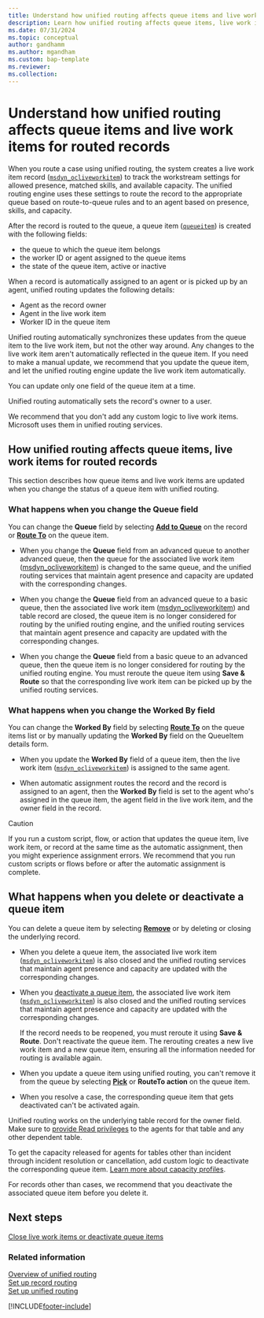 ```yaml
---
title: Understand how unified routing affects queue items and live work items for routed records
description: Learn how unified routing affects queue items, live work items, and the corresponding APIs.
ms.date: 07/31/2024
ms.topic: conceptual
author: gandhamm
ms.author: mgandham
ms.custom: bap-template
ms.reviewer:
ms.collection:
---
```


# Understand how unified routing affects queue items and live work items for routed records

When you route a case using unified routing, the system creates a live work item record ([`msdyn_ocliveworkitem`](reference/entities/msdyn_ocliveworkitem.md)) to track the workstream settings for allowed presence, matched skills, and available capacity. The unified routing engine uses these settings to route the record to the appropriate queue based on route-to-queue rules and to an agent based on presence, skills, and capacity.

After the record is routed to the queue, a queue item ([`queueitem`](reference/entities/queueitem.md)) is created with the following fields:

- the queue to which the queue item belongs
- the worker ID or agent assigned to the queue items
- the state of the queue item, active or inactive

When a record is automatically assigned to an agent or is picked up by an agent, unified routing updates the following details:
- Agent as the record owner
- Agent in the live work item
- Worker ID in the queue item

Unified routing automatically synchronizes these updates from the queue item to the live work item, but not the other way around. Any changes to the live work item aren't automatically reflected in the queue item. If you need to make a manual update, we recommend that you update the queue item, and let the unified routing engine update the live work item automatically.

You can update only one field of the queue item at a time.

Unified routing automatically sets the record's owner to a user.

We recommend that you don't add any custom logic to live work items. Microsoft uses them in unified routing services.

## How unified routing affects queue items, live work items for routed records

This section describes how queue items and live work items are updated when you change the status of a queue item with unified routing.

### What happens when you change the Queue field

You can change the **Queue** field by selecting [**Add to Queue**](/power-apps/developer/data-platform/webapi/reference/addtoqueue) on the record or [**Route To**](/power-apps/developer/data-platform/webapi/reference/routeto) on the queue item.

- When you change the **Queue** field from an advanced queue to another advanced queue, then the queue for the associated live work item ([msdyn_ocliveworkitem](reference/entities/msdyn_ocliveworkitem.md)) is changed to the same queue, and the unified routing services that maintain agent presence and capacity are updated with the corresponding changes.

- When you change the **Queue** field from an advanced queue to a basic queue, then the associated live work item ([msdyn_ocliveworkitem](reference/entities/msdyn_ocliveworkitem.md)) and table record are closed, the queue item is no longer considered for routing by the unified routing engine, and the unified routing services that maintain agent presence and capacity are updated with the corresponding changes.

- When you change the **Queue** field from a basic queue to an advanced queue, then the queue item is no longer considered for routing by the unified routing engine. You must reroute the queue item using **Save & Route** so that the corresponding live work item can be picked up by the unified routing services. 

### What happens when you change the Worked By field

You can change the **Worked By** field by selecting [**Route To**](/power-apps/developer/data-platform/webapi/reference/routeto) on the queue items list or by manually updating the **Worked By** field on the QueueItem details form.

- When you update the **Worked By** field of a queue item, then the live work item ([`msdyn_ocliveworkitem`](reference/entities/msdyn_ocliveworkitem.md)) is assigned to the same agent.

- When automatic assignment routes the record and the record is assigned to an agent, then the **Worked By** field is set to the agent who's assigned in the queue item, the agent field in the live work item, and the owner field in the record.

> [!CAUTION]
> If you run a custom script, flow, or action that updates the queue item, live work item, or record at the same time as the automatic assignment, then you might experience assignment errors. We recommend that you run custom scripts or flows before or after the automatic assignment is complete.

## What happens when you delete or deactivate a queue item

You can delete a queue item by selecting [**Remove**](/power-apps/developer/data-platform/webapi/reference/removefromqueue) or by deleting or closing the underlying record.

- When you delete a queue item, the associated live work item ([`msdyn_ocliveworkitem`](reference/entities/msdyn_ocliveworkitem.md)) is also closed and the unified routing services that maintain agent presence and capacity are updated with the corresponding changes.

- When you [deactivate a queue item](deactivate-queue-items.md), the associated live work item ([`msdyn_ocliveworkitem`](reference/entities/msdyn_ocliveworkitem.md)) is also closed and the unified routing services that maintain agent presence and capacity are updated with the corresponding changes.

  If the record needs to be reopened, you must reroute it using **Save & Route**. Don't reactivate the queue item. The rerouting creates a new live work item and a new queue item, ensuring all the information needed for routing is available again.

- When you update a queue item using unified routing, you can't remove it from the queue by selecting [**Pick**](/power-apps/developer/data-platform/webapi/reference/pickfromqueue) or **RouteTo action** on the queue item.

- When you resolve a case, the corresponding queue item that gets deactivated can't be activated again.


Unified routing works on the underlying table record for the owner field. Make sure to [provide Read privileges](../implement/add-users-assign-roles.md) to the agents for that table and any other dependent table.

To get the capacity released for agents for tables other than incident through incident resolution or cancellation, add custom logic to deactivate the corresponding queue item. [Learn more about capacity profiles](../administer/capacity-profiles.md).

For records other than cases, we recommend that you deactivate the associated queue item before you delete it.

## Next steps

[Close live work items or deactivate queue items](deactivate-queue-items.md)

### Related information

[Overview of unified routing](../administer/overview-unified-routing.md)   
[Set up record routing](../administer/set-up-record-routing.md)   
[Set up unified routing](../administer/set-up-routing-process.md)   


[!INCLUDE[footer-include](../../includes/footer-banner.md)]
